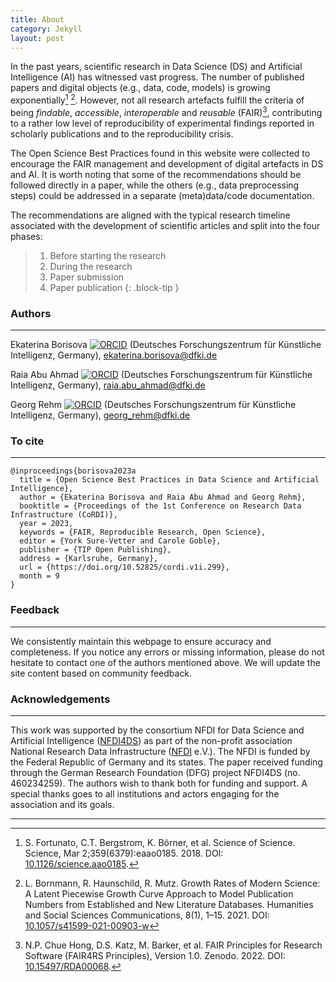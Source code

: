 ```yaml
---
title: About
category: Jekyll
layout: post
---
```


In the past years, scientific research in Data Science (DS) and Artificial Intelligence (AI) has witnessed vast progress. The number of published papers and digital objects (e.g., data, code, models) is growing exponentially[^1] [^2]. However, not all research artefacts fulfill the criteria of being *findable*, *accessible*, *interoperable* and *reusable* (FAIR)[^3], contributing to a rather low level of reproducibility of experimental findings reported in scholarly publications and to the reproducibility crisis.

[^1]: S. Fortunato, C.T. Bergstrom, K. Börner, et al. Science of Science. Science, Mar 2;359(6379):eaao0185. 2018. DOI: [10.1126/science.aao0185](https://doi.org/10.1126/science.aao0185).

[^2]: L. Bornmann, R. Haunschild, R. Mutz. Growth Rates of Modern Science: A Latent Piecewise Growth Curve Approach to Model Publication Numbers from Established and New Literature Databases. Humanities and Social Sciences Communications, 8(1), 1–15. 2021. DOI: [10.1057/s41599-021-00903-w](https://doi.org/10.1057/s41599-021-00903-w)

[^3]: N.P. Chue Hong, D.S. Katz, M. Barker, et al. FAIR Principles for Research Software (FAIR4RS Principles), Version 1.0. Zenodo. 2022. DOI: [10.15497/RDA00068](https://doi.org/10.15497/RDA00068).

The Open Science Best Practices found in this website were collected to encourage the FAIR management and development of digital artefacts in DS and AI. It is worth noting that some of the recommendations should be followed directly in a paper, while the others (e.g., data preprocessing steps) could be addressed in a separate (meta)data/code documentation.

The recommendations are aligned with the typical research timeline associated with the development of scientific articles and split into the four phases:
>1. Before starting the research
>2. During the research
>3. Paper submission
>4. Paper publication
{: .block-tip }


### Authors
--------------------------------------------------------------------------------------------

Ekaterina Borisova [![ORCID](https://orcid.org/sites/default/files/images/orcid_16x16.png)](https://orcid.org/0000-0002-3447-9860) (Deutsches Forschungszentrum für Künstliche Intelligenz, Germany), ekaterina.borisova@dfki.de

Raia Abu Ahmad [![ORCID](https://orcid.org/sites/default/files/images/orcid_16x16.png)](https://orcid.org/0009-0004-8720-0116) (Deutsches Forschungszentrum für Künstliche Intelligenz, Germany), raia.abu_ahmad@dfki.de

Georg Rehm [![ORCID](https://orcid.org/sites/default/files/images/orcid_16x16.png)](https://orcid.org/0000-0002-7800-1893)  (Deutsches Forschungszentrum für Künstliche Intelligenz, Germany), georg_rehm@dfki.de



### To cite
--------------------------------------------------------------------------------------------
```
@inproceedings{borisova2023a
  title = {Open Science Best Practices in Data Science and Artificial Intelligence},
  author = {Ekaterina Borisova and Raia Abu Ahmad and Georg Rehm},
  booktitle = {Proceedings of the 1st Conference on Research Data Infrastructure (CoRDI)},	
  year = 2023,
  keywords = {FAIR, Reproducible Research, Open Science},	
  editor = {York Sure-Vetter and Carole Goble},
  publisher = {TIP Open Publishing},	
  address = {Karlsruhe, Germany},
  url = {https://doi.org/10.52825/cordi.v1i.299},
  month = 9
}
```

### Feedback
--------------------------------------------------------------------------------------------
We consistently maintain this webpage to ensure accuracy and completeness. If you notice any errors or missing information, please do not hesitate to contact one of the authors mentioned above. We will update the site content based on community feedback.

### Acknowledgements
--------------------------------------------------------------------------------------------

This work was supported by the consortium NFDI for Data Science and Artificial Intelligence ([NFDI4DS](https://www.nfdi4datascience.de)) as part of the non-profit association National Research Data Infrastructure ([NFDI](https://www.nfdi.de/?) e.V.). The NFDI is funded by the Federal Republic of Germany and its states. The paper received funding through the German Research Foundation (DFG) project NFDI4DS (no. 460234259). The authors wish to thank both for funding and support. A special thanks goes to all institutions and actors engaging for the association and its goals.

--------------------------------------------------------------------------------------------
